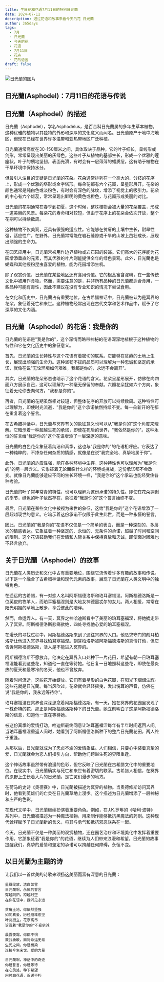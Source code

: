 ```yaml
---
title: 生日花和花语7月11日的特别日光蘭
date: 2024-07-11
description: 通过花语和故事来看今天的花 日光蘭
author: 365days
tags:
  - 7月
  - 日光蘭
  - 今天的花
  - 花语
  - 7月11日
  - 花卉
  - 花的语言
draft: false
---
```



![日光蘭的图片](https://cdn.pixabay.com/photo/2021/07/09/11/37/white-asphodel-6398913_960_720.jpg#center#center)


## 日光蘭(Asphodel)：7月11日的花语与传说

## 日光蘭（Asphodel）的描述

日光蘭（Asphodel），学名Asphodelus，是百合科日光蘭属的多年生草本植物。这种优雅的植物以其独特的外形和深厚的文化意义而闻名。日光蘭原产于地中海地区，但现在已经在世界许多温带和亚热带地区广泛种植。

日光蘭通常高度在30-150厘米之间，具体取决于品种。它的叶子细长，呈线形或剑形，常常呈现出美丽的灰绿色。这些叶子从植物的基部生长，形成一个优雅的莲座状。叶子的质地坚韧，表面光滑，有时会有一层薄薄的蜡质层，这有助于植物在干旱环境中保持水分。

但最引人注目的无疑是日光蘭的花朵。花朵通常排列在一个高大的、分枝的花序上，形成一个优雅的塔形或金字塔形。每朵花都有六个花瓣，呈星形展开。花朵的颜色通常是纯白色或淡粉色，有时会有深色的脉纹，增添了视觉上的吸引力。花朵的中心有六个雄蕊，常常呈现出鲜明的黄色或橙色，与花瓣形成美丽的对比。

日光蘭的花期通常在春季到初夏，这个时候，整株植物会被大量的花朵覆盖，形成一道美丽的风景。每朵花的寿命相对较短，但由于花序上的花朵会依次开放，整个花期可以持续数周。

这种植物不仅美观，还具有很强的适应性。它能够在贫瘠的土壤中生长，耐旱性强，适应性广。在野外，日光蘭常常能在岩石缝隙或干旱的山坡上茁壮成长，展现出顽强的生命力。

在园艺应用中，日光蘭常被用作边界植物或岩石园的装饰。它们高大的花序能为花园增添垂直的元素，而其优雅的叶片则能提供全年的绿色景观。此外，日光蘭也是蝴蝶和其他授粉昆虫喜爱的植物，能为花园增添生机。

除了观赏价值，日光蘭在某些地区还有食用价值。它的根茎富含淀粉，在一些传统文化中被用作食物。然而，需要注意的是，并非所有品种的日光蘭都适合食用，一些品种可能有毒性，因此不建议在没有专业知识的情况下尝试食用。

在文化和历史中，日光蘭占有重要地位。在古希腊神话中，日光蘭被认为是冥界的花朵，象征着死亡和来世。这种植物经常出现在古代文学和艺术作品中，赋予了它深厚的文化内涵。

## 日光蘭（Asphodel）的花语：我是你的

日光蘭的花语是"我是你的"，这个深情而略带神秘的花语深深地植根于这种植物的特性和它在文化历史中的象征意义。

首先，日光蘭的生长特性与这个花语有着密切的联系。它能够在贫瘠的土地上生长，展现出顽强的生命力。这种坚韧不拔的品质可以理解为一种忠诚和坚定的承诺，就像在说"无论环境如何艰难，我都是你的，永远不会离开"。

其次，日光蘭的花朵形态也暗示了这个花语的含义。花朵呈星形展开，仿佛在向四面八方展示自己，这可以理解为一种毫无保留的奉献。六瓣花朵犹如六个方向，象征着无论你去向何方，"我都是你的"。

再者，日光蘭的花期虽然相对较短，但整体花序的开放可以持续数周。这种特性可以理解为，即使时光流逝，"我是你的"这个承诺依然持续不变。每一朵新开的花都在重复着这个誓言。

在古希腊神话中，日光蘭与冥界有关的象征意义也可以从"我是你的"这个角度来理解。它暗示着一种超越生死的承诺，即使在死后的世界，"我依然是你的"。这种永恒的誓言给"我是你的"这个花语增添了一层深邃的意味。

日光蘭的白色花朵象征着纯洁和真挚，这也与"我是你的"的花语相呼应。它表达了一种纯粹的、不掺杂任何杂质的情感，就像是在说"我完全地、真挚地属于你"。

此外，日光蘭的适应性强，能在各种环境中生存，这种特性也可以理解为"我是你的"的另一层含义。它象征着无论面临什么样的环境或挑战，这份承诺都不会改变。就像日光蘭能够适应不同的生长环境一样，"我是你的"这个承诺也能经受住各种考验。

日光蘭的叶子常年常青的特性，也可以理解为这份承诺的持久性。即使在花朵凋谢的季节，绿色的叶子依然存在，象征着"我是你的"这个誓言始终不变。

最后，日光蘭在某些文化中被视为来世的象征，这给"我是你的"这个花语增添了一层超越现世的意义。它暗示着这份承诺不仅限于此生此世，而是一种永恒的誓言。

因此，日光蘭的"我是你的"花语不仅仅是一个简单的表白，而是一种深刻的、多层次的情感表达。它象征着一种坚定的、永恒的、无条件的承诺，超越了时间和空间的限制。这个花语鼓励我们在爱情和人际关系中保持真挚和忠诚，即使面对困难也不轻言放弃。

## 关于日光蘭（Asphodel）的故事

日光蘭在人类历史和文化中占有重要地位，围绕它流传着许多有趣的故事和传说。以下是一个融合了古希腊神话和现代元素的故事，展现了日光蘭在人类文明中的独特角色。

在遥远的古希腊，有一对恋人名叫阿斯福德洛斯和珀耳塞福涅。阿斯福德洛斯是一位英俊的牧羊人，而珀耳塞福涅则是大地女神德墨忒尔的女儿。两人相爱，常常在阳光明媚的草地上散步，享受彼此的陪伴。

然而，命运弄人。有一天，冥界之神哈迪斯看中了美丽的珀耳塞福涅，将她掳走带入了冥界。阿斯福德洛斯悲痛欲绝，四处寻找他心爱的珀耳塞福涅。

在漫长的寻找过程中，阿斯福德洛斯来到了通往冥界的入口。他恳求守门的刻耳柏洛斯让他进入冥界寻找珀耳塞福涅。刻耳柏洛斯被阿斯福德洛斯的真情打动，但它告诉阿斯福德洛斯，活人是不能进入冥界的。

阿斯福德洛斯不愿放弃，他决定在冥界入口处种下一片花田，希望有朝一日珀耳塞福涅能看到这些花，知道他一直在等待她。他日复一日地照料这些花，即使在最炎热的夏天和最寒冷的冬天，他也不曾放弃。

随着时间流逝，这些花开始绽放。它们有着星形的白色花瓣，在阳光下熠熠生辉。这些花就是日光蘭。每当风吹过，花朵就会轻轻摇曳，发出悦耳的声音，仿佛在说"我是你的，我永远等待你"。

珀耳塞福涅在冥界也深深思念着阿斯福德洛斯。有一天，她在冥界的花园里发现了一株奇特的花，那正是阿斯福德洛斯种下的日光蘭。她立刻明白了这是阿斯福德洛斯的信息，知道他一直在等待她。

被这份真挚的爱情打动，哈迪斯最终同意让珀耳塞福涅每年有半年时间返回人间。当珀耳塞福涅重返人间时，她看到了阿斯福德洛斯种下的整片日光蘭花田，两人终于重逢。

从那以后，日光蘭就成为了忠贞不渝的爱情象征。人们相信，只要心中装着真挚的爱，日光蘭就会为恋人们指引方向，帮助他们跨越生死的界限重逢。

这个神话故事虽然带有浪漫的色彩，但它反映了日光蘭在古希腊文化中的重要地位。在现实中，日光蘭确实与死亡和来世有着密切的联系。古希腊人相信，在冥界的原野上生长着大片的日光蘭，是亡灵们漫步的地方。

在荷马的史诗《奥德赛》中，日光蘭被描述为冥界的植物。当奥德修斯访问冥界时，他看到英雄们的亡灵在日光蘭草地上漫步。这个描述为日光蘭增添了一层神秘和庄严的色彩。

在现代文学中，日光蘭继续扮演着重要角色。例如，在J.K.罗琳的《哈利·波特》系列中，日光蘭被描述为一种魔法植物，用来制作能够抵抗黑魔法的药剂。这种现代诠释赋予了日光蘭新的含义，将其与勇气和抵抗邪恶联系在一起。

今天，日光蘭不仅是一种美丽的观赏植物，还在园艺治疗和环境美化中发挥着重要作用。它那象征着"我是你的"的花语，继续为人们带来浪漫和希望。日光蘭的故事提醒我们，真挚的爱情和坚定的承诺可以跨越任何障碍，永恒不变。

## 以日光蘭为主题的诗

让我们以一首优美的诗歌来颂扬这美丽而富有深意的日光蘭：

```
星瓣绽放，洁白如雪
日光蘭啊，永恒的誓言
穿越阴阳，跨越时空
在你花语中，我听见永远

贫瘠土地，你依然坚强
如同真爱，历经磨难愈坚
叶剑挺立，花序高昂
诉说着"我是你的"不变承诚

晨露夜霜，你都不惧
教我勇敢，面对命运无常
生死之间，你是桥梁
连接今生来世，爱的力量

日光蘭啊，神话中的奇迹
你是誓言，你是等待
在心灵处，种下希望
用纯白花语，诉说不朽
```


